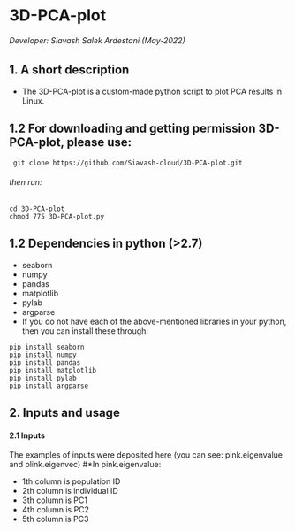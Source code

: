 # 3D-PCA-plot
###### Developer: Siavash Salek Ardestani (May-2022)
## 1. A short description
* The 3D-PCA-plot is a custom-made python script to plot PCA results in Linux.
## 1.2 For downloading and getting permission 3D-PCA-plot, please use:
``` git clone https://github.com/Siavash-cloud/3D-PCA-plot.git```
###### then run:
``` 
cd 3D-PCA-plot
chmod 775 3D-PCA-plot.py
```
## 1.2 Dependencies in python (>2.7)
* seaborn
* numpy
* pandas
* matplotlib
* pylab
* argparse
* If you do not have each of the above-mentioned libraries in your python, then you can install these through:
```
pip install seaborn
pip install numpy
pip install pandas
pip install matplotlib
pip install pylab
pip install argparse
```
## 2. Inputs and usage
#### 2.1 Inputs
The examples of inputs were deposited here (you can see: pink.eigenvalue and plink.eigenvec)
#*In pink.eigenvalue: 
* 1th column is population ID
* 2th column is individual ID
* 3th column is PC1
* 4th column is PC2
* 5th column is PC3
